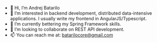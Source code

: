 - 👋 Hi, I’m Andrej Batarilo
- 👀 I’m interested in backend development, distributed data-intensive applications. I usually write my frontend in AngularJS/Typescript.
- 🌱 I’m currently bettering my Spring Framework skills.
- 💞️ I’m looking to collaborate on REST API development.
- 📫 You can reach me at: batarilocore@gmail.com
